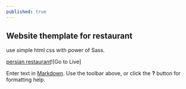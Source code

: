```yaml
---
published: true
---
```

## Website themplate for restaurant
use simple html css with power of Sass.

[persian restaurant](https://solgideveloper.github.io/Persian-Restaurant/ "Go to Live")![Go to Live]





Enter text in [Markdown](http://daringfireball.net/projects/markdown/). Use the toolbar above, or click the **?** button for formatting help.
